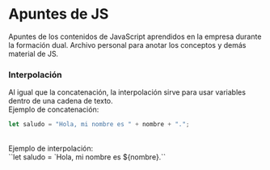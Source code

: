 # Apuntes de JS
Apuntes de los contenidos de JavaScript aprendidos en la empresa durante la formación dual. Archivo personal para anotar los conceptos y demás material de JS.<br>

### Interpolación
Al igual que la concatenación, la interpolación sirve para usar variables dentro de una cadena de texto.<br>
Ejemplo de concatenación:<br>
```js story
let saludo = "Hola, mi nombre es " + nombre + ".";
```
<br>
Ejemplo de interpolación:<br>
``let saludo = `Hola, mi nombre es ${nombre}.``

